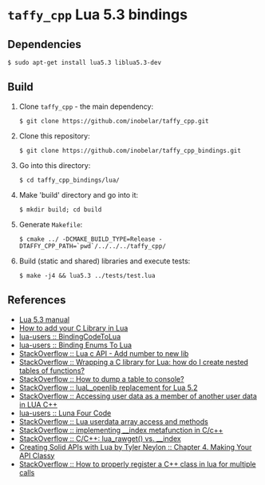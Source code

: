 # `taffy_cpp` Lua 5.3 bindings

## Dependencies

```shell
$ sudo apt-get install lua5.3 liblua5.3-dev
```

## Build

1. Clone `taffy_cpp` - the main dependency:
   ```shell
   $ git clone https://github.com/inobelar/taffy_cpp.git
   ```
2. Clone this repository:
   ```shell
   $ git clone https://github.com/inobelar/taffy_cpp_bindings.git
   ```
3. Go into this directory:
   ```shell
   $ cd taffy_cpp_bindings/lua/
   ```
4. Make 'build' directory and go into it:
   ```shell
   $ mkdir build; cd build
   ```
5. Generate `Makefile`:
   ```shell
   $ cmake ../ -DCMAKE_BUILD_TYPE=Release -DTAFFY_CPP_PATH=`pwd`/../../../taffy_cpp/
   ```
6. Build (static and shared) libraries and execute tests:
    ```shell
    $ make -j4 && lua5.3 ../tests/test.lua
    ```

## References

- [Lua 5.3 manual](https://www.lua.org/manual/5.3/manual.html)
- [How to add your C Library in Lua](https://blog.devgenius.io/how-to-add-your-c-library-in-lua-46fd246f0fa8)
- [lua-users :: BindingCodeToLua](http://lua-users.org/wiki/BindingCodeToLua)
- [lua-users :: Binding Enums To Lua](http://lua-users.org/wiki/BindingEnumsToLua)
- [StackOverflow :: Lua c API - Add number to new lib](https://stackoverflow.com/questions/46517127/lua-c-api-add-number-to-new-lib)
- [StackOverflow :: Wrapping a C library for Lua: how do I create nested tables of functions?](https://stackoverflow.com/questions/9527417/wrapping-a-c-library-for-lua-how-do-i-create-nested-tables-of-functions)
- [StackOverflow :: How to dump a table to console?](https://stackoverflow.com/questions/9168058/how-to-dump-a-table-to-console)
- [StackOverflow :: luaL_openlib replacement for Lua 5.2](https://stackoverflow.com/a/19041283/)
- [StackOverflow :: Accessing user data as a member of another user data in LUA C++](https://stackoverflow.com/questions/61775019/accessing-user-data-as-a-member-of-another-user-data-in-lua-c)
- [lua-users :: Luna Four Code](http://lua-users.org/wiki/LunaFourCode)
- [StackOverflow :: Lua userdata array access and methods](https://stackoverflow.com/questions/26970316/lua-userdata-array-access-and-methods)
- [StackOverflow :: implementing __index metafunction in C/c++](https://stackoverflow.com/questions/50880830/implementing-index-metafunction-in-c-c)
- [StackOverflow :: C/C++: lua_rawget() vs. __index](https://stackoverflow.com/questions/25466890/c-c-lua-rawget-vs-index)
- [Creating Solid APIs with Lua by Tyler Neylon :: Chapter 4. Making Your API Classy](https://www.oreilly.com/library/view/creating-solid-apis/9781491986301/ch04.html)
- [StackOverflow :: How to properly register a C++ class in lua for multiple calls](https://stackoverflow.com/questions/74821676/how-to-properly-register-a-c-class-in-lua-for-multiple-calls)